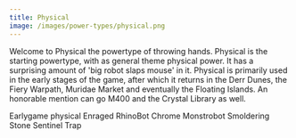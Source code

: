 ```yaml
---
title: Physical
image: /images/power-types/physical.png
---
```


Welcome to Physical the powertype of throwing hands.
Physical is the starting powertype, with as general theme physical power. It has a surprising amount of 'big robot slaps mouse' in it.
Physical is primarily used in the early stages of the game, after which it returns in the Derr Dunes, the Fiery Warpath, Muridae Market and eventually the Floating Islands. An honorable mention can go M400 and the Crystal Library as well.

Earlygame physical
Enraged RhinoBot
Chrome Monstrobot
Smoldering Stone Sentinel Trap
